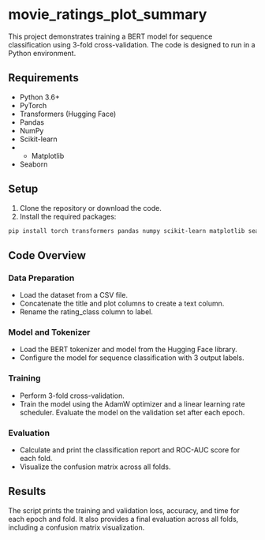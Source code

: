 # movie_ratings_plot_summary

This project demonstrates training a BERT model for sequence classification using 3-fold cross-validation. The code is designed to run in a Python environment.

## Requirements

- Python 3.6+
- PyTorch
- Transformers (Hugging Face)
- Pandas
- NumPy
- Scikit-learn
- - Matplotlib
- Seaborn

## Setup

1. Clone the repository or download the code.
2. Install the required packages:

```sh
pip install torch transformers pandas numpy scikit-learn matplotlib seaborn
```

## Code Overview
### Data Preparation
- Load the dataset from a CSV file.
- Concatenate the title and plot columns to create a text column.
- Rename the rating_class column to label.
### Model and Tokenizer
- Load the BERT tokenizer and model from the Hugging Face library.
- Configure the model for sequence classification with 3 output labels.
### Training
- Perform 3-fold cross-validation.
- Train the model using the AdamW optimizer and a linear learning rate scheduler.
Evaluate the model on the validation set after each epoch.
### Evaluation
- Calculate and print the classification report and ROC-AUC score for each fold.
- Visualize the confusion matrix across all folds.
## Results
The script prints the training and validation loss, accuracy, and time for each epoch and fold. It also provides a final evaluation across all folds, including a confusion matrix visualization.